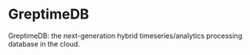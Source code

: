 # GreptimeDB
GreptimeDB: the next-generation hybrid timeseries/analytics processing database in the cloud.
